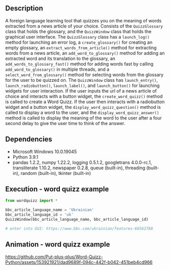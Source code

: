 ## Description 
A foreign language learning tool that quizzes you on the meaning of words extracted from a news article of your choice. Consists of the `QuizzGlossary` class that holds the glossary, and the `QuizzWindow` class that holds the graphical user interface. The `QuizzGlossary` class has a `launch_log()` method for launching an error log, a `create_glossary()` for creating an empty glossary, an `extract_words_from_article()` method for extracting words from a news article, an `add_word_to_glossary()` method for adding an extracted word and its translation to the glossary, an `add_words_to_glossary_fast()` method for adding words fast by calling `add_word_to_glossary()` in multiple threads, and a `select_word_from_glossary()` method for selecting words from the glossary for the user to be quizzed on. The `QuizzWindow` class has `launch_entry()`, `launch_radiobutton()`, `launch_label()`, and `launch_button()` for launching widgets for user interaction. If the user inputs the url of a news article of choice and interacts with a button widget, the `create_word_quizz()` method is called to create a Word Quizz. If the user then interacts with a radiobutton widget and a button widget, the `display_word_quizz_question()` method is called to display a word to the user, and the `display_word_quizz_answer()` method is called to display the meaning of the word to the user after a four second delay to give the user time to think of the answer. 

## Dependencies 
* Microsoft Windows 10.0.19045
* Python 3.9.1
* pandas 1.2.2, numpy 1.22.2, logging 0.5.1.2, googletrans 4.0.0-rc.1, transliterate 1.10.2, newspaper 0.2.8, queue (built-in), threading (built-in), random (built-in), tkinter (built-in) 

## Execution - word quizz example  
```python
from wordquizz import *

bbc_article_language_name = 'Ukrainian'
bbc_article_language_id = 'uk'    
QuizzWindow(bbc_article_language_name, bbc_article_language_id)

# enter into GUI: https://www.bbc.com/ukrainian/features-66562788
```
 
## Animation - word quizz example
https://github.com/Put-plus-plus/Word-Quizz-Python/assets/153921921/dad9689f-094c-442f-b042-451beb4cd966

